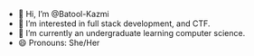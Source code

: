 
- 👋 Hi, I’m @Batool-Kazmi
- 👀 I’m interested in full stack development, and CTF.
- 🌱 I’m currently an undergraduate learning computer science.
- 😄 Pronouns: She/Her


<!--- - 💞️ I’m looking to collaborate on ... 
- 📫 How to reach me ...
 ⚡ Fun fact: ...
--->

<!---
Batool-Kazmi/Batool-Kazmi is a ✨ special ✨ repository because its `README.md` (this file) appears on your GitHub profile.
You can click the Preview link to take a look at your changes.
--->
